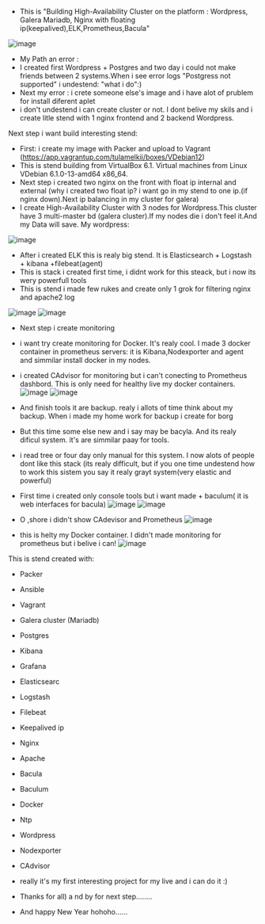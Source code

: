 - This is "Building High-Availability Cluster on the platform : Wordpress, Galera Mariadb, Nginx with floating ip(keepalived),ELK,Prometheus,Bacula"
 
 ![image](https://github.com/tulamelkii/otus_project-_v2/blob/main/images/vip2.png) 


- My Path an error :
- I created first Wordpress + Postgres and two day i could not make friends between 2 systems.When i see error logs "Postgress not supported" i undestend: "what i do":)
- Next my error : i crete someone else's image and i have alot of prublem for install diferent aplet
- i don't undestend i can create cluster or not. I dont belive my skils and i create litle stend with 1 nginx frontend and 2 backend Wordpress.

Next step i want build interesting stend:
- First: i create my image with Packer and upload to Vagrant (https://app.vagrantup.com/tulamelkii/boxes/VDebian12)
- This is stend building from VirtualBox 6.1. Virtual  machines from Linux VDebian 6.1.0-13-amd64 x86_64.
- Next step i created two nginx on the front with float ip internal and external (why i created two float ip? i want go in my stend to one ip.(if nginx down).Next ip balancing in my cluster for galera)
- I create High-Availability Cluster with 3 nodes for Wordpress.This cluster have 3 multi-master bd (galera cluster).If my nodes die i don't feel it.And my Data will save.
My wordpress:

![image](https://github.com/tulamelkii/otus_project-_v2/blob/main/images/2023-12-17_16-51.png)

- After i created ELK this is realy big stend. It is Elasticsearch + Logstash + kibana +filebeat(agent)
- This is stack i created first time, i didnt work for this steack, but i now its wery powerfull tools
- This is stend i made few rukes and create only 1 grok for filtering nginx and apache2 log
  
![image](https://github.com/tulamelkii/otus_project-_v2/blob/main/images/kibana.png) 
![image](https://github.com/tulamelkii/otus_project-_v2/blob/main/images/kibana.png.png)

- Next step i create monitoring
- i want try create monitoring for Docker. It's realy cool. I made 3 docker container in prometheus servers: it is Kibana,Nodexporter and agent and simmilar install docker in my nodes.
- i created CAdvisor for monitoring but i can't conecting to Prometheus dashbord. This is only need for healthy live my docker containers.
 ![image](https://github.com/tulamelkii/otus_project-_v2/blob/main/images/Prometheus.png)
![image](https://github.com/tulamelkii/otus_project-_v2/blob/main/images/Prom3.png)

- And finish tools it are backup. realy i allots of time think about my backup. When i made my home work for backup i create for borg
- But this time some else new and i say may be bacyla. And its realy dificul system. it's are simmilar paay for tools.
- i read tree or four day only manual for this system. I now alots of people dont like this stack (its realy difficult, but if you one time undestend how to work this sistem you say it realy grayt system(very elastic and powerful)
- First time i created only console tools but i want made + baculum( it is web interfaces for bacula)
![image](https://github.com/tulamelkii/otus_project-_v2/blob/main/images/baculum.png)
![image](https://github.com/tulamelkii/otus_project-_v2/blob/main/images/baculm2.png)

- O ,shore i didn't show CAdevisor and Prometheus
![image](https://github.com/tulamelkii/otus_project-_v2/blob/main/images/Prometheus3.png)
- this is helty my Docker container. I didn't made monitoring for prometheus but i belive i can! 
![image](https://github.com/tulamelkii/otus_project-_v2/blob/main/images/Cadvisor.png)

This is stend created with:
- Packer
- Ansible
- Vagrant
- Galera cluster (Mariadb)
- Postgres
- Kibana
- Grafana
- Elasticsearc
- Logstash
- Filebeat
- Keepalived ip
- Nginx
- Apache
- Bacula
- Baculum
- Docker
- Ntp
- Wordpress
- Nodexporter
- CAdvisor
 
- really it's my first interesting project for my live and i can do it :)
- Thanks for all) a nd by for next step........
- And happy New Year hohoho......
